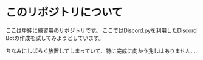 # このリポジトリについて
ここは単純に練習用のリポジトリです。
ここではDiscord.pyを利用したDiscord Botの作成を試してみようとしています。


ちなみにしばらく放置してしまっていて、特に完成に向かう兆しはありません....
